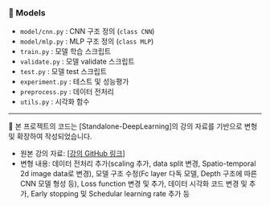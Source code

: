 ### 🧠 Models
- `model/cnn.py` : CNN 구조 정의 (`class CNN`)
- `model/mlp.py` : MLP 구조 정의 (`class MLP`)
- `train.py` : 모델 학습 스크립트
- `validate.py` : 모델 validate 스크립트
- `test.py` : 모델 test 스크립트
- `experiment.py` : 테스트 및 성능평가
- `preprocess.py` : 데이터 전처리
- `utils.py` : 시각화 함수

---
📖 본 프로젝트의 코드는 [Standalone-DeepLearning]의 강의 자료를 기반으로 변형 및 확장하여 작성되었습니다.

- 원본 강의 자료: [[강의 GitHub 링크](https://github.com/heartcored98/Standalone-DeepLearning/blob/master/Lec5/Lab7_CIFAR-10_with_CNN.ipynb)]
- 변형 내용: 데이터 전처리 추가(scaling 추가, data split 변경, Spatio-temporal 2d image data로 변경), 모델 구조 수정(Fc layer 다독 모델, Depth 구조에 따른 CNN 모델 형성 등), Loss function 변경 및 추가, 데이터 시각화 코드 변경 및 추가, Early stopping 및 Schedular learning rate 추가 등
